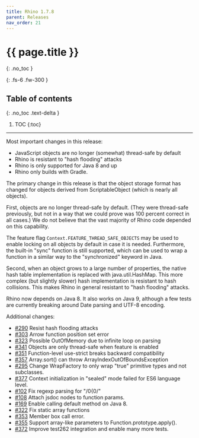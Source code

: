 ```yaml
---
title: Rhino 1.7.8
parent: Releases
nav_order: 21
---
```


# {{ page.title }}
{: .no_toc }

{: .fs-6 .fw-300 }

## Table of contents
{: .no_toc .text-delta }

1. TOC
{:toc}

---
Most important changes in this release:
- JavaScript objects are no longer (somewhat) thread-safe by default
- Rhino is resistant to "hash flooding" attacks
- Rhino is only supported for Java 8 and up
- Rhino only builds with Gradle.

The primary change in this release is that the object storage format has changed for objects derived from ScriptableObject (which is nearly all objects).

First, objects are no longer thread-safe by default. (They were thread-safe previously, but not in a way that we could prove was 100 percent correct in all cases.) We do not believe that the vast majority of Rhino code depended on this capability. 

The feature flag `Context.FEATURE_THREAD_SAFE_OBJECTS` may be used to enable locking on all objects by default in case it is needed. Furthermore, the built-in "sync" function is still supported, which can be used to wrap a function in a similar way to the "synchronized" keyword in Java.

Second, when an object grows to a large number of properties, the native hash table implementation is replaced with java.util.HashMap. This more complex (but slightly slower) hash implementation is resistant to hash collisions. This makes Rhino in general resistant to "hash flooding" attacks.

Rhino now depends on Java 8. It also works on Java 9, although a few tests are currently breaking around Date parsing and UTF-8 encoding.

Additional changes:
- [#290](https://github.com/mozilla/rhino/issues/290) Resist hash flooding attacks
- [#303](https://github.com/mozilla/rhino/issues/303) Arrow function position set error
- [#323](https://github.com/mozilla/rhino/issues/323) Possible OutOfMemory due to infinite loop on parsing
- [#341](https://github.com/mozilla/rhino/issues/341) Objects are only thread-safe when feature is enabled
- [#351](https://github.com/mozilla/rhino/issues/351) Function-level use-strict breaks backward compatibility
- [#357](https://github.com/mozilla/rhino/issues/357) Array.sort() can throw ArrayIndexOutOfBoundsException
- [#295](https://github.com/mozilla/rhino/issues/295) Change WrapFactory to only wrap "true" primitive types and not subclasses.
- [#377](https://github.com/mozilla/rhino/issues/377) Context initialization in  "sealed" mode failed for ES6 language level.
- [#102](https://github.com/mozilla/rhino/pull/102) Fix regexp parsing for "/0{0/"
- [#108](https://github.com/mozilla/rhino/pull/108) Attach jsdoc nodes to function params.
- [#169](https://github.com/mozilla/rhino/pull/169) Enable calling default method on Java 8.
- [#322](https://github.com/mozilla/rhino/pull/322) Fix static array functions
- [#353](https://github.com/mozilla/rhino/pull/353) Member box call error.
- [#355](https://github.com/mozilla/rhino/pull/358) Support array-like parameters to  Function.prototype.apply().
- [#372](https://github.com/mozilla/rhino/pull/372) Improve test262 integration and enable many more tests.